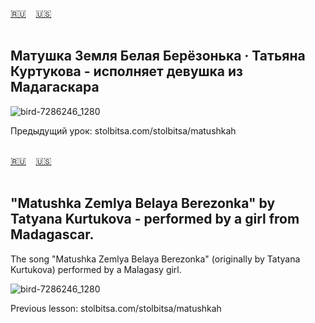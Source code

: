 <span id="ru"><a href='#ru'>🇷🇺</a> &nbsp;&nbsp;&nbsp;<a href='#en'>🇺🇸</a> &nbsp;&nbsp;&nbsp;</span><br><br>

## Матушка Земля Белая Берёзонька · Татьяна Куртукова - исполняет девушка из Мадагаскара

![bird-7286246_1280](https://github.com/user-attachments/assets/a0301d41-e5a9-46fc-9684-b9f02a2c9b93)

Предыдущий урок: stolbitsa.com/stolbitsa/matushkah<br><br>

<span id="en"><a href='#ru'>🇷🇺</a> &nbsp;&nbsp;&nbsp;<a href='#en'>🇺🇸</a> &nbsp;&nbsp;&nbsp;</span><br><br>

## "Matushka Zemlya Belaya Berezonka" by Tatyana Kurtukova - performed by a girl from Madagascar.

The song "Matushka Zemlya Belaya Berezonka" (originally by Tatyana Kurtukova) performed by a Malagasy girl.

![bird-7286246_1280](https://github.com/user-attachments/assets/a0301d41-e5a9-46fc-9684-b9f02a2c9b93)

Previous lesson: stolbitsa.com/stolbitsa/matushkah
<br><br>

